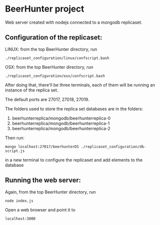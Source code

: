 # BeerHunter project

Web server created with nodejs connected to a mongodb replicaset.

## Configuration of the replicaset:

LINUX: from the top BeerHunter directory, run

	./replicaset_configuration/linux/confscript.bash
       
OSX: from the top BeerHunter directory, run

	./replicaset_configuration/osx/confscript.bash


After doing that, there'll be three terminals, each of them will be running an instance of the replica set.

The default ports are 27017, 27018, 27019.

The folders used to store the replica set databases are in the folders:

1. beerhunterreplica/mongodb/beerhunterreplica-0
2. beerhunterreplica/mongodb/beerhunterreplica-1
3. beerhunterreplica/mongodb/beerhunterreplica-2

Then run:

	mongo localhost:27017/beerhunterDS ./replicaset_configuration/db-script.js

in a new terminal to configure the replicaset and add elements to the database

## Running the web server:

Again, from the top BeerHunter directory, run

	node index.js

Open a web browser and point it to

	localhost:3000

